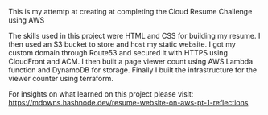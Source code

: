 This is my attemtp at creating at completing the Cloud Resume Challenge using AWS

The skills used in this project were HTML and CSS for building my resume. I then used an S3 bucket to store and host my static website. I got my custom domain through Route53 and secured it with HTTPS using CloudFront and ACM. 
I then built a page viewer count using AWS Lambda function and DynamoDB for storage.
Finally I built the infrastructure for the viewer counter using terraform.

For insights on what learned on this project please visit:
https://mdowns.hashnode.dev/resume-website-on-aws-pt-1-reflections
